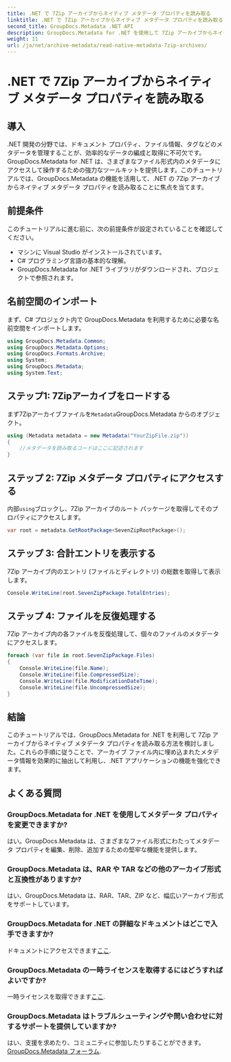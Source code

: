 ```yaml
---
title: .NET で 7Zip アーカイブからネイティブ メタデータ プロパティを読み取る
linktitle: .NET で 7Zip アーカイブからネイティブ メタデータ プロパティを読み取る
second_title: GroupDocs.Metadata .NET API
description: GroupDocs.Metadata for .NET を使用して 7Zip アーカイブからネイティブ メタデータ プロパティを読み取る方法を学習します。.NET アプリケーションのデータ管理機能を強化します。
weight: 11
url: /ja/net/archive-metadata/read-native-metadata-7zip-archives/
---
```


# .NET で 7Zip アーカイブからネイティブ メタデータ プロパティを読み取る

## 導入
.NET 開発の分野では、ドキュメント プロパティ、ファイル情報、タグなどのメタデータを管理することが、効率的なデータの編成と取得に不可欠です。GroupDocs.Metadata for .NET は、さまざまなファイル形式内のメタデータにアクセスして操作するための強力なツールキットを提供します。このチュートリアルでは、GroupDocs.Metadata の機能を活用して、.NET の 7Zip アーカイブからネイティブ メタデータ プロパティを読み取ることに焦点を当てます。 
## 前提条件
このチュートリアルに進む前に、次の前提条件が設定されていることを確認してください。
- マシンに Visual Studio がインストールされています。
- C# プログラミング言語の基本的な理解。
- GroupDocs.Metadata for .NET ライブラリがダウンロードされ、プロジェクトで参照されます。

## 名前空間のインポート
まず、C# プロジェクト内で GroupDocs.Metadata を利用するために必要な名前空間をインポートします。
```csharp
using GroupDocs.Metadata.Common;
using GroupDocs.Metadata.Options;
using GroupDocs.Formats.Archive;
using System;
using GroupDocs.Metadata;
using System.Text;
```
## ステップ1: 7Zipアーカイブをロードする
まず7Zipアーカイブファイルを`Metadata`GroupDocs.Metadata からのオブジェクト。
```csharp
using (Metadata metadata = new Metadata("YourZipFile.zip"))
{
    //メタデータを読み取るコードはここに記述されます
}
```
## ステップ 2: 7Zip メタデータ プロパティにアクセスする
内部`using`ブロックし、7Zip アーカイブのルート パッケージを取得してそのプロパティにアクセスします。
```csharp
var root = metadata.GetRootPackage<SevenZipRootPackage>();
```
## ステップ 3: 合計エントリを表示する
7Zip アーカイブ内のエントリ (ファイルとディレクトリ) の総数を取得して表示します。
```csharp
Console.WriteLine(root.SevenZipPackage.TotalEntries);
```
## ステップ 4: ファイルを反復処理する
7Zip アーカイブ内の各ファイルを反復処理して、個々のファイルのメタデータにアクセスします。
```csharp
foreach (var file in root.SevenZipPackage.Files)
{
    Console.WriteLine(file.Name);
    Console.WriteLine(file.CompressedSize);
    Console.WriteLine(file.ModificationDateTime);
    Console.WriteLine(file.UncompressedSize);
}
```

## 結論
このチュートリアルでは、GroupDocs.Metadata for .NET を利用して 7Zip アーカイブからネイティブ メタデータ プロパティを読み取る方法を検討しました。これらの手順に従うことで、アーカイブ ファイル内に埋め込まれたメタデータ情報を効果的に抽出して利用し、.NET アプリケーションの機能を強化できます。

## よくある質問
### GroupDocs.Metadata for .NET を使用してメタデータ プロパティを変更できますか?
はい。GroupDocs.Metadata は、さまざまなファイル形式にわたってメタデータ プロパティを編集、削除、追加するための堅牢な機能を提供します。
### GroupDocs.Metadata は、RAR や TAR などの他のアーカイブ形式と互換性がありますか?
はい、GroupDocs.Metadata は、RAR、TAR、ZIP など、幅広いアーカイブ形式をサポートしています。
### GroupDocs.Metadata for .NET の詳細なドキュメントはどこで入手できますか?
ドキュメントにアクセスできます[ここ](https://tutorials.groupdocs.com/metadata/net/).
### GroupDocs.Metadata の一時ライセンスを取得するにはどうすればよいですか?
一時ライセンスを取得できます[ここ](https://purchase.groupdocs.com/temporary-license/).
### GroupDocs.Metadata はトラブルシューティングや問い合わせに対するサポートを提供していますか?
はい、支援を求めたり、コミュニティに参加したりすることができます。[GroupDocs.Metadata フォーラム](https://forum.groupdocs.com/c/metadata/14).